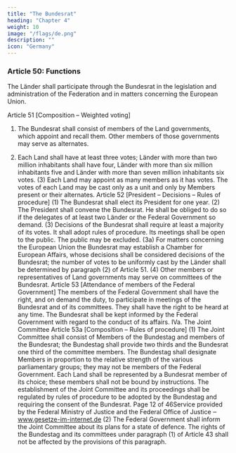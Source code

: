```yaml
---
title: "The Bundesrat"
heading: "Chapter 4"
weight: 10
image: "/flags/de.png"
description: ""
icon: "Germany"
---
```



### Article 50: Functions

The Länder shall participate through the Bundesrat in the legislation and administration of the
Federation and in matters concerning the European Union.

Article 51
[Composition – Weighted voting]

1. The Bundesrat shall consist of members of the Land governments, which appoint and recall them.
Other members of those governments may serve as alternates.

2. Each Land shall have at least three votes; Länder with more than two million inhabitants shall have
four, Länder with more than six million inhabitants five and Länder with more than seven million
inhabitants six votes.
(3) Each Land may appoint as many members as it has votes. The votes of each Land may be cast
only as a unit and only by Members present or their alternates.
Article 52
[President – Decisions – Rules of procedure]
(1) The Bundesrat shall elect its President for one year.
(2) The President shall convene the Bundesrat. He shall be obliged to do so if the delegates of at least
two Länder or the Federal Government so demand.
(3) Decisions of the Bundesrat shall require at least a majority of its votes. It shall adopt rules of
procedure. Its meetings shall be open to the public. The public may be excluded.
(3a) For matters concerning the European Union the Bundesrat may establish a Chamber for
European Affairs, whose decisions shall be considered decisions of the Bundesrat; the number of
votes to be uniformly cast by the Länder shall be determined by paragraph (2) of Article 51.
(4) Other members or representatives of Land governments may serve on committees of the
Bundesrat.
Article 53
[Attendance of members of the Federal Government]
The members of the Federal Government shall have the right, and on demand the duty, to participate
in meetings of the Bundesrat and of its committees. They shall have the right to be heard at any time.
The Bundesrat shall be kept informed by the Federal Government with regard to the conduct of its
affairs.
IVa. The Joint Committee
Article 53a
[Composition – Rules of procedure]
(1) The Joint Committee shall consist of Members of the Bundestag and members of the Bundesrat;
the Bundestag shall provide two thirds and the Bundesrat one third of the committee members. The
Bundestag shall designate Members in proportion to the relative strength of the various parliamentary
groups; they may not be members of the Federal Government. Each Land shall be represented by a
Bundesrat member of its choice; these members shall not be bound by instructions. The
establishment of the Joint Committee and its proceedings shall be regulated by rules of procedure to
be adopted by the Bundestag and requiring the consent of the Bundesrat.
Page 12 of 46Service provided by the Federal Ministry of Justice
and the Federal Office of Justice ‒ www.gesetze-im-internet.de
(2) The Federal Government shall inform the Joint Committee about its plans for a state of defence.
The rights of the Bundestag and its committees under paragraph (1) of Article 43 shall not be affected
by the provisions of this paragraph.
